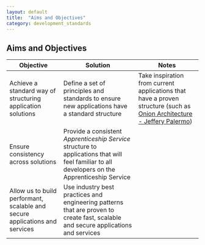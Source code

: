 ```yaml
---
layout: default
title:  "Aims and Objectives"
category: development_standards
---
```


## Aims and Objectives

|Objective|Solution|Notes|
|---|---|---|
|Achieve a standard way of structuring application solutions | Define a set of principles and standards to ensure new applications have a standard structure | Take inspiration from current applications that have a proven structure (such as [Onion Architecture - Jeffery Palermo](https://jeffreypalermo.com/2008/07/the-onion-architecture-part-1/)) |
|Ensure consistency across solutions |Provide a consistent _Apprenticeship Service_ structure to applications that will feel familiar to all developers on the Apprenticeship Service||
|Allow us to build performant, scalable and secure applications and services|Use industry best practices and engineering patterns that are proven to create fast, scalable and secure applications and services||